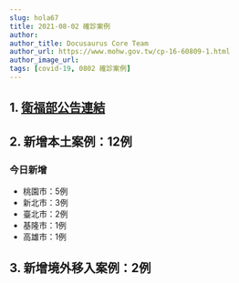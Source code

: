 ```yaml
---
slug: hola67
title: 2021-08-02 確診案例
author: 
author_title: Docusaurus Core Team
author_url: https://www.mohw.gov.tw/cp-16-60809-1.html
author_image_url: 
tags: [covid-19, 0802 確診案例]
---
```


## 1. [衛福部公告連結](https://www.cdc.gov.tw/Bulletin/Detail/brwb9yZ4DBf5cD191r_qwg?typeid=9)

## 2. 新增本土案例：12例

### 今日新增
* 桃園市：5例
* 新北市：3例
* 臺北市：2例
* 基隆市：1例
* 高雄市：1例

## 3. 新增境外移入案例：2例
